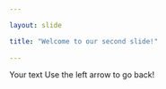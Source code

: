 ```yaml
---

layout: slide

title: "Welcome to our second slide!"
	
---
```

	
Your text
Use the left arrow to go back!
